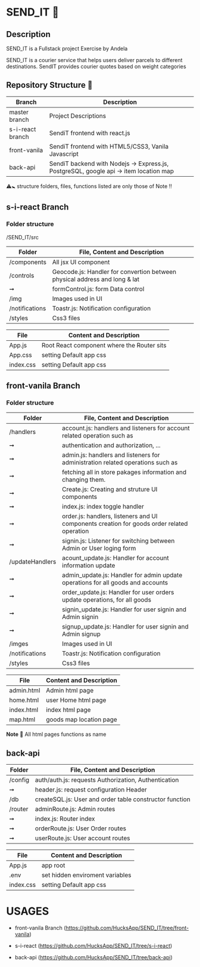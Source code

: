 # SEND_IT 🚛

## Description
SEND_IT is a Fullstack project Exercise by Andela

SEND_IT is a courier service that helps users deliver parcels to different destinations. SendIT provides courier quotes based on weight categories


## Repository Structure 🔗

Branch                  |     Description
------------------------|---------------------
master branch           | Project Descriptions
s-i-react branch        | SendiT frontend with react.js
front-vanila            | SendiT frontend with HTML5/CSS3, Vanila Javascript    
back-api                | SendiT backend with Nodejs -> Express.js, PostgreSQL, google api -> item location map



⚠️🚼 structure folders, files, functions listed are only those of Note ‼️

## s-i-react Branch   


### Folder structure

/SEND_IT/src

Folder           |    File, Content and Description
-----------------|------------------------------
/components      | All jsx UI component
/controls        | Geocode.js: Handler for convertion between physical address and long & lat 
➞                 | formControl.js: form Data control
/img             | Images used in UI
/notifications   | Toastr.js: Notification configuration
/styles          | Css3 files


File             |     Content and Description
-----------------|-----------------------------
App.js           | Root React component where the Router sits
App.css          | setting Default app css
index.css        | setting Default app css




## front-vanila Branch

### Folder structure

Folder           |    File, Content and Description
-----------------|------------------------------
/handlers        | account.js: handlers and listeners for account related operation such as 
➞                | authentication and authorization, ...
➞                | admin.js: handlers and listeners for administration related operations such as 
➞                | fetching all in store pakages information and changing them.
➞                | Create.js: Creating and struture UI components
➞                | index.js: index toggle  handler
➞                | order.js: handlers, listeners and UI components creation for goods order related operation
➞                | signin.js: Listener for switching between Admin or User loging form
/updateHandlers  | acount_update.js: Handler for account information update 
➞                | admin_update.js: Handler for admin  update operations for all goods and accounts
➞                | order_update.js: Handler for user orders update operations, for all goods 
➞                | signin_update.js: Handler for user signin and Admin signin 
➞                | signup_update.js: Handler for user signin and Admin signup 
/imges           | Images used in UI
/notifications   | Toastr.js: Notification configuration
/styles          | Css3 files



File             |     Content and Description
-----------------|-----------------------------
admin.html       | Admin html page
home.html        | user Home html page
index.html       | index html page
map.html         | goods map location page

**Note** 📌 All html pages functions as name 


## back-api


Folder           |    File, Content and Description
-----------------|------------------------------
/config          | auth/auth.js: requests Authorization, Authentication
➞                | header.js: request configuration Header
/db              | createSQL.js: User and order table constructor function
/router          | adminRoute.js: Admin routes
➞                | index.js: Router index 
➞                | orderRoute.js: User Order routes
➞                | userRoute.js: User account routes 

File             |     Content and Description
-----------------|-----------------------------
App.js           | app root
.env             | set hidden enviroment variables
index.css        | setting Default app css

# USAGES

 * front-vanila Branch (https://github.com/HucksApp/SEND_IT/tree/front-vanila)

 * s-i-react (https://github.com/HucksApp/SEND_IT/tree/s-i-react)

 * back-api (https://github.com/HucksApp/SEND_IT/tree/back-api)





